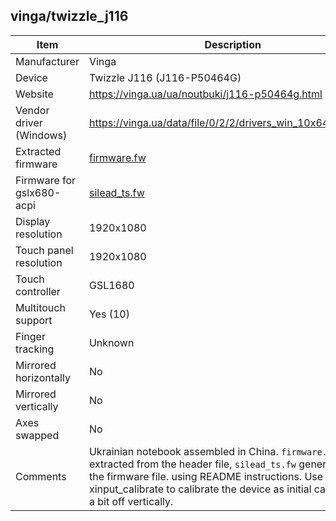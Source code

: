 vinga/twizzle_j116
---------------------------------------------

| Item                      | Description |
|---------------------------|-------------|
| Manufacturer              | Vinga |
| Device                    | Twizzle J116 (J116-P50464G) |
| Website                   | https://vinga.ua/ua/noutbuki/j116-p50464g.html |
| Vendor driver (Windows)   | https://vinga.ua/data/file/0/2/2/drivers_win_10x64_all_v2.zip |
| Extracted firmware        | [firmware.fw](firmware.fw) |
| Firmware for gslx680-acpi | [silead_ts.fw](silead_ts.fw) |
| Display resolution        | 1920x1080 |
| Touch panel resolution    | 1920x1080 |
| Touch controller          | GSL1680 |
| Multitouch support        | Yes (10) |
| Finger tracking           | Unknown |
| Mirrored horizontally     | No |
| Mirrored vertically       | No |
| Axes swapped              | No |
| Comments                  | Ukrainian notebook assembled in China. `firmware.fw` extracted from the header file, `silead_ts.fw` generated from the firmware file. using README instructions. Use xinput_calibrate to calibrate the device as initial calibration is a bit off vertically. |
